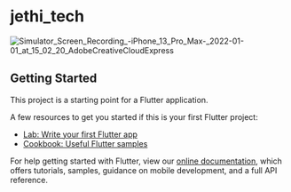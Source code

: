 # jethi_tech

![Simulator_Screen_Recording_-_iPhone_13_Pro_Max_-_2022-01-01_at_15_02_20_AdobeCreativeCloudExpress](https://user-images.githubusercontent.com/60975809/147847924-be070203-9ed9-4a45-b588-c461c4d8fe89.gif)

## Getting Started

This project is a starting point for a Flutter application.

A few resources to get you started if this is your first Flutter project:

- [Lab: Write your first Flutter app](https://flutter.dev/docs/get-started/codelab)
- [Cookbook: Useful Flutter samples](https://flutter.dev/docs/cookbook)

For help getting started with Flutter, view our
[online documentation](https://flutter.dev/docs), which offers tutorials,
samples, guidance on mobile development, and a full API reference.
